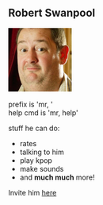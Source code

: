 Robert Swanpool
---------------
![Selfie](robert.png)  

prefix is 'mr, '  
help cmd is 'mr, help'  

stuff he can do:
  * rates
  * talking to him
  * play kpop
  * make sounds
  * and **much much** more!

Invite him [here](https://discord.com/api/oauth2/authorize?client_id=849711698737758298&permissions=2486696688&scope=bot)
